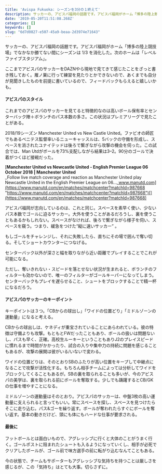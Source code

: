```yaml
---
title: 'Avispa Fukuoka: シーズンを3分の１終えて'
description: サッカーの、アビスパ福岡の話題です。アビスパ福岡がホーム「博多の陸上競技場」でなかなか勝てない間にシーズンは 1/3 を消化した。次のホームは「レベルファイブスタジアム」。
date: '2019-05-20T11:51:08.268Z'
categories: []
keywords: []
slug: "6d7d0827-e507-45a9-beaa-2d3974e71643"
---
```

サッカーの、アビスパ福岡の話題です。アビスパ福岡がホーム「博多の陸上競技場」でなかなか勝てない間にシーズンは 1/3 を消化した。次のホームは「レベルファイブスタジアム」。

ここまでアビスパのサッカーをDAZNやら現地で見てきて感じたことをざっと書き残しておく。雁ノ巣に行って練習を見たりとかできないので、あくまでも自分が見聞きしたものを前提に書いているので、フィードバックもらえると嬉しいかも。

#### アビスパのスタイル

これまでのアビスパのサッカーを見てると特徴的なのは高いボール保有率とセンターバック陣＋ボランチのパス本数の多さ。この状況はプレミアリーグで見たことがある。

2018/19シーズン Manchester United vs New Castle United。ファビオの師匠でもあるベニテス監督率いるニューキャッスルは、5バックの守備を形成し、スペースを消されたユナイテッドは後ろで繋ぎながら攻撃の機会を伺った。この試合では、Man Utdがボールを73%支配しながら結果は3–2。90分のゴールで決着がつくほど接戦だった。

[**Manchester United vs Newcastle United - English Premier League 06 October 2018 | Manchester United**  
_Follow live match coverage and reaction as Manchester United play Newcastle United in the English Premier League on 06…_www.manutd.com](https://www.manutd.com/en/matches/matchcenter?matchId=987668 "https://www.manutd.com/en/matches/matchcenter?matchId=987668")[](https://www.manutd.com/en/matches/matchcenter?matchId=987668)

アビスパ福岡が志向しているのは、これと同じ。スペースを素早く使い、少ないパス本数でゴールに迫るサッカー。大外を使うことがあるだろうし、裏を使うこともあるかもしれない。スペースがなければ、後ろで繋ぎながら様子を伺い、スペースを窺う。つまり、緩急をつけた“縦に速いサッカー” 。

もしゴールをチャレンジし、それに失敗したら、直ちにその場で囲んで奪い切る。そしてショートカウンターにつなげる。

センターバック以外が深さと幅を取りながら近い距離でプレイすることでこれが可能になる。

ただし、奪いきれない・スピードを落とせない状況が生まれると、ボランチのフィルターも効かないので、唯一のフィルターがゴールキーパーになってしまう。センターバックもプレイを遅らせること、シュートをブロックすることで精一杯になるだろう。

#### アビスパのサッカーのキーポイント

キーポイントは３つ。「CBからの球出し」「ワイドの位置どり」「ミドルゾーンの運動量」になると考える。

CBからの球出しは、ケネディが重宝されていることにあらわれている。彼の特徴は守備よりも攻撃。もともとFWだったこともあり、ボールの扱いは問題ないし、パスも早く、正確。高校生ルーキーということもありJ2のプレイスピードに慣れるまで時間がかかったり、試合の入りや集中力の持続に問題を感じることもあるが、攻撃の展開は彼がいる/いないで変わる。

ワイドの位置どりは、そのとおりSBのふたりが高い位置をキープして中継点になることで攻撃が活性化する。もちろん相手チームによっては分析してワイドをブロックしてくることもあるが。SBの裏を取られることも多いが、今のアビスパの美学は、裏を取られる前にボールを奪取する。少しでも躊躇するとCB/GKの仕事を増やすことになる。

ミドルゾーンの運動量はそのとおり。アビスパのサッカーは、中盤3枚の高い運動量に支えられると言ってもいい。常にスペースを探し、スペースを見つけたらそこに走り込む。パス&ゴーを繰り返す。ボールが奪われたらすぐにボールを奪い返す。基本の動きだけど、頭にも体にもハードな仕事が要求される。

#### 最後に

フットボールとは面白いもので、アグレッシブに行くと大体のことがうまく行く。ゴールポストに阻まれたシュートも入るようになっていくし、相手が必死でクリアしたボールが、ゴール前で味方選手の前に転がり込むなんてこともある。

今の状態で、チームもサポーターもアグレッシブな気持ちを持つことは厳しさを感じるが、この「気持ち」はとても大事。切らさずに。